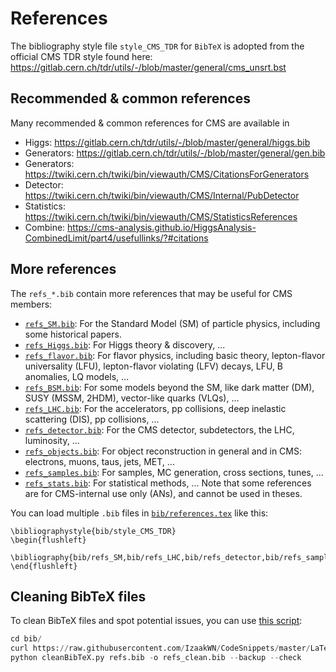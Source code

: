 # References

The bibliography style file `style_CMS_TDR` for `BibTeX` is adopted from the official
CMS TDR style found here: https://gitlab.cern.ch/tdr/utils/-/blob/master/general/cms_unsrt.bst

## Recommended & common references
Many recommended & common references for CMS are available in
- Higgs: https://gitlab.cern.ch/tdr/utils/-/blob/master/general/higgs.bib
- Generators: https://gitlab.cern.ch/tdr/utils/-/blob/master/general/gen.bib
- Generators: https://twiki.cern.ch/twiki/bin/viewauth/CMS/CitationsForGenerators
- Detector: https://twiki.cern.ch/twiki/bin/viewauth/CMS/Internal/PubDetector
- Statistics: https://twiki.cern.ch/twiki/bin/viewauth/CMS/StatisticsReferences
- Combine: https://cms-analysis.github.io/HiggsAnalysis-CombinedLimit/part4/usefullinks/?#citations

## More references
The `refs_*.bib` contain more references that may be useful for CMS members:
- [`refs_SM.bib`](refs_SM.bib): For the Standard Model (SM) of particle physics, including some historical papers.
- [`refs_Higgs.bib`](refs_Higgs.bib): For Higgs theory & discovery, ...
- [`refs_flavor.bib`](refs_flavor.bib): For flavor physics, including basic theory, lepton-flavor universality (LFU), lepton-flavor violating (LFV) decays, LFU, B anomalies, LQ models, ...
- [`refs_BSM.bib`](refs_BSM.bib): For some models beyond the SM, like dark matter (DM), SUSY (MSSM, 2HDM), vector-like quarks (VLQs), ...
- [`refs_LHC.bib`](refs_LHC.bib): For the accelerators, pp collisions, deep inelastic scattering (DIS), pp collisions, ...
- [`refs_detector.bib`](refs_detector.bib): For the CMS detector, subdetectors, the LHC, luminosity, ...
- [`refs_objects.bib`](refs_objects.bib): For object reconstruction in general and in CMS: electrons, muons, taus, jets, MET, ...
- [`refs_samples.bib`](refs_samples.bib): For samples, MC generation, cross sections, tunes, ...
- [`refs_stats.bib`](refs_stats.bib): For statistical methods, ...
Note that some references are for CMS-internal use only (ANs), and cannot be used in theses.

You can load multiple `.bib` files in [`bib/references.tex`](references.tex) like this:
```
\bibliographystyle{bib/style_CMS_TDR}
\begin{flushleft}
  \bibliography{bib/refs_SM,bib/refs_LHC,bib/refs_detector,bib/refs_samples,bib/refs_stats}
\end{flushleft}
```

## Cleaning BibTeX files
To clean BibTeX files and spot potential issues, you can use
[this script](https://github.com/IzaakWN/CodeSnippets/blob/master/LaTeX/cleanBibTeX.py):
```python
cd bib/
curl https://raw.githubusercontent.com/IzaakWN/CodeSnippets/master/LaTeX/cleanBibTeX.py > cleanBibTeX.py
python cleanBibTeX.py refs.bib -o refs_clean.bib --backup --check
```

